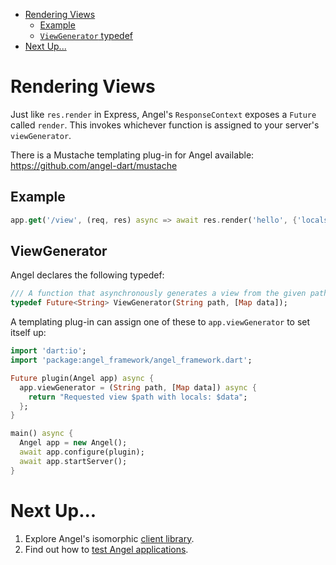 * [Rendering Views](#rendering-views)
  * [Example](#example)
  * [`ViewGenerator` typedef](#viewgenerator)
* [Next Up...](#next-up)

# Rendering Views
Just like `res.render` in Express, Angel's `ResponseContext` exposes a `Future` called `render`. This invokes whichever function is assigned to your server's `viewGenerator`.

There is a Mustache templating plug-in for Angel available: https://github.com/angel-dart/mustache

## Example

```dart
app.get('/view', (req, res) async => await res.render('hello', {'locals': ['foo', 'bar']});
```

## ViewGenerator
Angel declares the following typedef:

```dart
/// A function that asynchronously generates a view from the given path and data.
typedef Future<String> ViewGenerator(String path, [Map data]);
```

A templating plug-in can assign one of these to `app.viewGenerator` to set itself up:

```dart
import 'dart:io';
import 'package:angel_framework/angel_framework.dart';

Future plugin(Angel app) async {
  app.viewGenerator = (String path, [Map data]) async {
    return "Requested view $path with locals: $data";
  };
}

main() async {
  Angel app = new Angel();
  await app.configure(plugin);
  await app.startServer();
}
```

# Next Up...
1. Explore Angel's isomorphic [client library](https://github.com/angel-dart/client).
2. Find out how to [test Angel applications](https://github.com/angel-dart/angel/wiki/Testing).